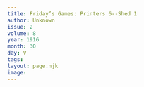 ```yaml
---
title: Friday’s Games: Printers 6--Shed 1
author: Unknown
issue: 2
volume: 8
year: 1916
month: 30
day: V
tags:
layout: page.njk
image:
---
```


